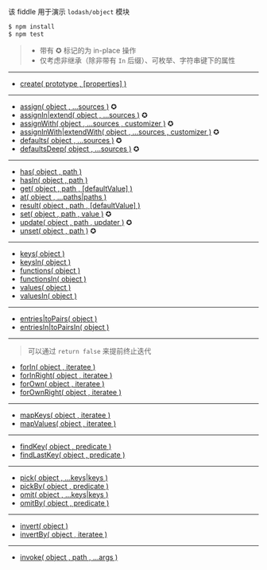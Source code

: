 该 fiddle 用于演示 `lodash/object` 模块

```sh
$ npm install
$ npm test
```

> - 带有 ✪ 标记的为 in-place 操作
> - 仅考虑非继承（除非带有 `In` 后缀）、可枚举、字符串键下的属性

---

- [create( prototype , [properties] )](https://lodash.com/docs#create)

---

- [assign( object , ...sources )](https://lodash.com/docs#assign) ✪
- [assignIn|extend( object , ...sources )](https://lodash.com/docs#assignIn) ✪
- [assignWith( object , ...sources , customizer )](https://lodash.com/docs#assignWith) ✪
- [assignInWith|extendWith( object , ...sources , customizer )](https://lodash.com/docs#assignInWith) ✪
- [defaults( object , ...sources )](https://lodash.com/docs#defaults) ✪
- [defaultsDeep( object , ...sources )](https://lodash.com/docs#defaultsDeep) ✪

---

- [has( object , path )](https://lodash.com/docs#has)
- [hasIn( object , path )](https://lodash.com/docs#hasIn)
- [get( object , path , [defaultValue] )](https://lodash.com/docs#get)
- [at( object , ...paths|paths )](https://lodash.com/docs#at)
- [result( object , path , [defaultValue] )](https://lodash.com/docs#result)
- [set( object , path , value )](https://lodash.com/docs#set) ✪
- [update( object , path , updater )](https://lodash.com/docs#update) ✪
- [unset( object , path )](https://lodash.com/docs#unset) ✪

---

- [keys( object )](https://lodash.com/docs#keys)
- [keysIn( object )](https://lodash.com/docs#keysIn)
- [functions( object )](https://lodash.com/docs#functions)
- [functionsIn( object )](https://lodash.com/docs#functionsIn)
- [values( object )](https://lodash.com/docs#values)
- [valuesIn( object )](https://lodash.com/docs#valuesIn)

---

- [entries|toPairs( object )](https://lodash.com/docs#toPairs)
- [entriesIn|toPairsIn( object )](https://lodash.com/docs#toPairsIn)

---

> 可以通过 `return false` 来提前终止迭代

- [forIn( object , iteratee )](https://lodash.com/docs#forIn)
- [forInRight( object , iteratee )](https://lodash.com/docs#forInRight)
- [forOwn( object , iteratee )](https://lodash.com/docs#forOwn)
- [forOwnRight( object , iteratee )](https://lodash.com/docs#forOwnRight)

---

- [mapKeys( object , iteratee )](https://lodash.com/docs#mapKeys)
- [mapValues( object , iteratee )](https://lodash.com/docs#mapValues)

---

- [findKey( object , predicate )](https://lodash.com/docs#findKey)
- [findLastKey( object , predicate )](https://lodash.com/docs#findLastKey)

---

- [pick( object , ...keys|keys )](https://lodash.com/docs#pick)
- [pickBy( object , predicate )](https://lodash.com/docs#pickBy)
- [omit( object , ...keys|keys )](https://lodash.com/docs#omit)
- [omitBy( object , predicate )](https://lodash.com/docs#omitBy)

---

- [invert( object )](https://lodash.com/docs#invert)
- [invertBy( object , iteratee )](https://lodash.com/docs#invertBy)

---

- [invoke( object , path , ...args )](https://lodash.com/docs#invoke)
